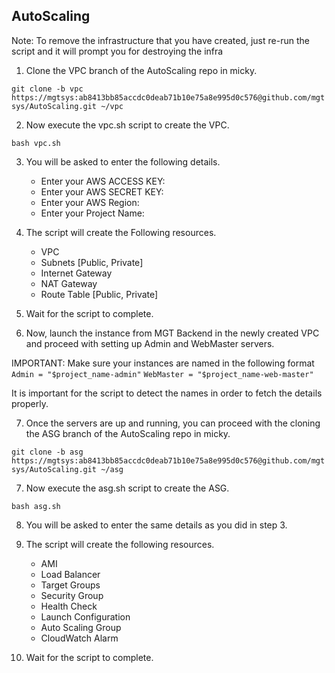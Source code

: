 ## AutoScaling


Note: To remove the infrastructure that you have created, just re-run the script and it will prompt you for destroying the infra


1. Clone the VPC branch of the AutoScaling repo in micky.

```git clone -b vpc https://mgtsys:ab8413bb85accdc0deab71b10e75a8e995d0c576@github.com/mgtsys/AutoScaling.git ~/vpc```

2. Now execute the vpc.sh script to create the VPC.

```bash vpc.sh```

3. You will be asked to enter the following details.

    * Enter your AWS ACCESS KEY: 
    * Enter your AWS SECRET KEY: 
    * Enter your AWS Region: 
    * Enter your Project Name: 

4. The script will create the Following resources.

    * VPC
    * Subnets [Public, Private]
    * Internet Gateway
    * NAT Gateway
    * Route Table [Public, Private]

5. Wait for the script to complete.

6. Now, launch the instance from MGT Backend in the newly created VPC and proceed with setting up Admin and WebMaster servers.

IMPORTANT: Make sure your instances are named in the following format ``Admin = "$project_name-admin"`` ``WebMaster = "$project_name-web-master"``

It is important for the script to detect the names in order to fetch the details properly.

7. Once the servers are up and running, you can proceed with the cloning the ASG branch of the AutoScaling repo in micky.

```git clone -b asg https://mgtsys:ab8413bb85accdc0deab71b10e75a8e995d0c576@github.com/mgtsys/AutoScaling.git ~/asg```

7. Now execute the asg.sh script to create the ASG.

```bash asg.sh```

8. You will be asked to enter the same details as you did in step 3.

9. The script will create the following resources.

    * AMI
    * Load Balancer
    * Target Groups
    * Security Group
    * Health Check
    * Launch Configuration
    * Auto Scaling Group
    * CloudWatch Alarm

10. Wait for the script to complete.
